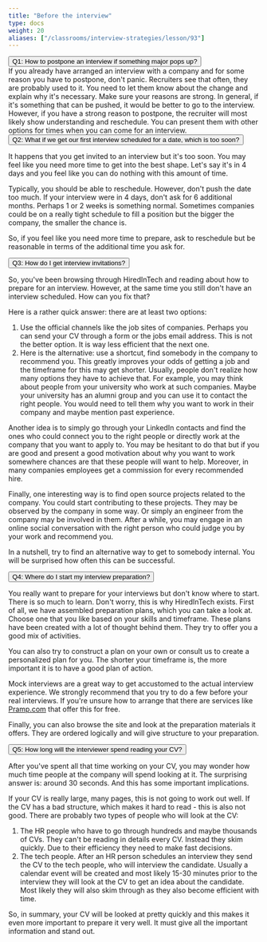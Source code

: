 ```yaml
---
title: "Before the interview"
type: docs
weight: 20
aliases: ["/classrooms/interview-strategies/lesson/93"]
---
```


<div class="accordion" id="accordionExample" class="open">
  <div class="accordion-item">
    <div class="accordion-header" id="headingOne">
      <button class="accordion-button collapsed" type="button" data-bs-toggle="collapse" data-bs-target="#collapseOne" aria-expanded="false" aria-controls="collapseOne">
        Q1: How to postpone an interview if something major pops up?
      </button>
    </div>
    <div id="collapseOne" class="accordion-collapse collapse" aria-labelledby="headingOne" data-bs-parent="#accordionExample">
      <div class="accordion-body">
        If you already have arranged an interview with a company and for some reason you have to postpone, don't panic. Recruiters see that often, they are probably used to it. You need to let them know about the change and explain why it's necessary. Make sure your reasons are strong. In general, if it's something that can be pushed, it would be better to go to the interview. However, if you have a strong reason to postpone, the recruiter will most likely show understanding and reschedule. You can present them with other options for times when you can come for an interview.
      </div>
    </div>
  </div>

  <div class="accordion-item">
    <div class="accordion-header" id="headingTwo">
      <button class="accordion-button collapsed" type="button" data-bs-toggle="collapse" data-bs-target="#collapseTwo" aria-expanded="false" aria-controls="collapseTwo">
        Q2: What if we get our first interview scheduled for a date, which is too soon?
      </button>
    </div>
    <div id="collapseTwo" class="accordion-collapse collapse" aria-labelledby="headingTwo" data-bs-parent="#accordionExample">
      <div class="accordion-body">
        <p>It happens that you get invited to an interview but it's too soon. You may feel like you need more time to get into the best shape. Let's say it's in 4 days and you feel like you can do nothing with this amount of time.</p>
        <p>Typically, you should be able to reschedule. However, don't push the date too much. If your interview were in 4 days, don't ask for 6 additional months. Perhaps 1 or 2 weeks is something normal. Sometimes companies could be on a really tight schedule to fill a position but the bigger the company, the smaller the chance is.</p>
        <p>So, if you feel like you need more time to prepare, ask to reschedule but be reasonable in terms of the additional time you ask for.</p>
      </div>
    </div>
  </div>

  <div class="accordion-item">
    <div class="accordion-header" id="headingTwo">
      <button class="accordion-button collapsed" type="button" data-bs-toggle="collapse" data-bs-target="#collapseThree" aria-expanded="false" aria-controls="collapseThree">
        Q3: How do I get interview invitations?
      </button>
    </div>
    <div id="collapseThree" class="accordion-collapse collapse" aria-labelledby="headingThree" data-bs-parent="#accordionExample">
      <div class="accordion-body">
        <p>So, you've been browsing through HiredInTech and reading about how to prepare for an interview. However, at the same time you still don't have an interview scheduled. How can you fix that?</p>
        <p>Here is a rather quick answer: there are at least two options:</p>
        <ol>
        <li> Use the official channels like the job sites of companies. Perhaps you can send your CV through a form or the jobs email address. This is not the better option. It is way less efficient that the next one.</li>
        <li> Here is the alternative: use a shortcut, find somebody in the company to recommend you. This greatly improves your odds of getting a job and the timeframe for this may get shorter. Usually, people don't realize how many options they have to achieve that. For example, you may think about people from your university who work at such companies. Maybe your university has an alumni group and you can use it to contact the right people. You would need to tell them why you want to work in their company and maybe mention past experience.</li>
        </ol>
        <p>Another idea is to simply go through your LinkedIn contacts and find the ones who could connect you to the right people or directly work at the company that you want to apply to. You may be hesitant to do that but if you are good and present a good motivation about why you want to work somewhere chances are that these people will want to help. Moreover, in many companies employees get a commission for every recommended hire.</p>
        <p>Finally, one interesting way is to find open source projects related to the company. You could start contributing to these projects. They may be observed by the company in some way. Or simply an engineer from the company may be involved in them. After a while, you may engage in an online social conversation with the right person who could judge you by your work and recommend you.</p>
        <p>In a nutshell, try to find an alternative way to get to somebody internal. You will be surprised how often this can be successful.</p>
      </div>
    </div>
  </div>

  <div class="accordion-item">
    <div class="accordion-header" id="headingFour">
      <button class="accordion-button collapsed" type="button" data-bs-toggle="collapse" data-bs-target="#collapseFour" aria-expanded="false" aria-controls="collapseFour">
        Q4: Where do I start my interview preparation?
      </button>
    </div>
    <div id="collapseFour" class="accordion-collapse collapse" aria-labelledby="headingFour" data-bs-parent="#accordionExample">
      <div class="accordion-body">
        <p>You really want to prepare for your interviews but don't know where to start. There is so much to learn. Don't worry, this is why HiredInTech exists. First of all, we have assembled preparation plans, which you can take a look at. Choose one that you like based on your skills and timeframe. These plans have been created with a lot of thought behind them. They try to offer you a good mix of activities.</p>
        <p>You can also try to construct a plan on your own or consult us to create a personalized plan for you. The shorter your timeframe is, the more important it is to have a good plan of action.</p>
        <p>Mock interviews are a great way to get accustomed to the actual interview experience. We strongly recommend that you try to do a few before your real interviews. If you're unsure how to arrange that there are services like <a href="http://www.pramp.com/ref/hiredintech?utm_source=hiredintech&utm_medium=website-link&utm_campaign=HiredInTech" target="_blank">Pramp.com</a> that offer this for free.
        <p>Finally, you can also browse the site and look at the preparation materials it offers. They are ordered logically and will give structure to your preparation.</p>
      </div>
    </div>
  </div>

  <div class="accordion-item">
    <div class="accordion-header" id="headingFive">
      <button class="accordion-button collapsed" type="button" data-bs-toggle="collapse" data-bs-target="#collapseFive" aria-expanded="false" aria-controls="collapseFive">
        Q5: How long will the interviewer spend reading your CV?
      </button>
    </div>
    <div id="collapseFive" class="accordion-collapse collapse" aria-labelledby="headingFive" data-bs-parent="#accordionExample">
      <div class="accordion-body">
        <p>After you've spent all that time working on your CV, you may wonder how much time people at the company will spend looking at it. The surprising answer is: around 30 seconds. And this has some important implications.</p>
        <p>If your CV is really large, many pages, this is not going to work out well. If the CV has a bad structure, which makes it hard to read - this is also not good. There are probably two types of people who will look at the CV:</p>
        <ol>
        <li>The HR people who have to go through hundreds and maybe thousands of CVs. They can't be reading in details every CV. Instead they skim quickly. Due to their efficiency they need to make fast decisions.</li>
        <li>The tech people. After an HR person schedules an interview they send the CV to the tech people, who will interview the candidate. Usually a calendar event will be created and most likely 15-30 minutes prior to the interview they will look at the CV to get an idea about the candidate. Most likely they will also skim through as they also become efficient with time.</li>
        </ol>
        <p>So, in summary, your CV will be looked at pretty quickly and this makes it even more important to prepare it very well. It must give all the important information and stand out.</p>
      </div>
    </div>
  </div>

</div>
